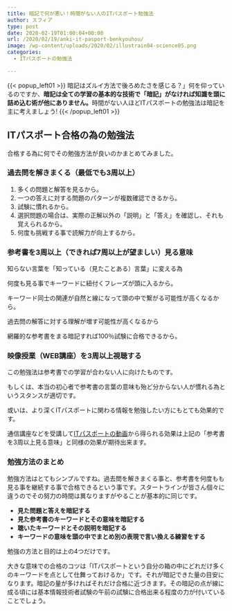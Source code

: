 ```yaml
---
title: 暗記で何が悪い！時間がない人のITパスポート勉強法
author: スフィア
type: post
date: 2020-02-19T01:00:04+00:00
url: /2020/02/19/anki-it-pasport-benkyouhou/
image: /wp-content/uploads/2020/02/illustrain04-science05.png
categories:
  - ITパスポートの勉強法

---
```


 {{< popup_left01 >}} 暗記はズルイ方法で後ろめたさを感じる？」何を仰っているのですか、<strong>暗記は全ての学習の基本的な技術で「暗記」がなければ知識を頭に詰め込む術が他にありません。</strong>時間がない人ほどITパスポートの勉強法は暗記を主に考えましょう! {{< /popup_left01 >}} 


## ITパスポート合格の為の勉強法

合格する為に何でその勉強方法が良いのかまとめてみました。

### 過去問を解きまくる（最低でも3周以上）</span>

  1. 多くの問題と解答を見るから。
  2. 一つの答えに対する問題のパターンが複数確認できるから。
  3. 試験に慣れるから。
  4. 選択問題の場合は、実際の正解以外の「説明」と「答え」を確認し、それも覚えられるから。
  5. 何度も挑戦する事で読解力が向上するから。

### 参考書を3周以上（できれば7周以上が望ましい）見る意味

知らない言葉を「知っている（見たことある）言葉」に変える為
  
何度も見る事でキーワードに紐付くフレーズが頭に入るから。
  
キーワード同士の関連が自然と線になって頭の中で繋がる可能性が高くなるから。
  
過去問の解答に対する理解が増す可能性が高くなるから
  
網羅的な参考書をまる暗記すれば100％試験に合格できるから。

### 映像授業（WEB講座）を3周以上視聴する

この勉強法は参考書での学習が合わない人に向けたものです。

もしくは、本当の初心者で参考書の言葉の意味も殆ど分からない人が慣れる為というスタンスが適切です。

或いは、より深くITパスポートに関わる情報を勉強したい方にもとても効果的です。

通信講座などを受講して[ITパスポートの動画][1]から得られる効果は上記の「参考書を3周以上見る意味」と同様の効果が期待出来ます。

### 勉強方法のまとめ

勉強方法はとてもシンプルですね。過去問を解きまくる事と、参考書を何度もも見る事を継続する事で合格できるという事です。スタートラインが皆さん個々に違うのでその努力の時間は異なりますがやることが基本的に同じです。

  * **見た問題と答えを暗記する**
  * **見た参考書のキーワードとその意味を暗記する**
  * **聴いたキーワードとその説明を暗記する**
  * **キーワードの意味を頭の中でまとめ別の表現で言い換える練習をする**

勉強の方法と目的は上の4つだけです。

大きな意味での合格のコツは「ITパスポートという自分の箱の中にどれだけ多くのキーワードを点として仕舞っておけるか」です。それが暗記できた量の目安になります。暗記の量が多ければそれだけ合格に近づきます。その暗記の点が線に成る頃には基本情報技術者試験の午前の試験に合格出来る程度の力が付いていることでしょう。

 [1]: /2020/02/09/it-pasport-tusin-kouza/